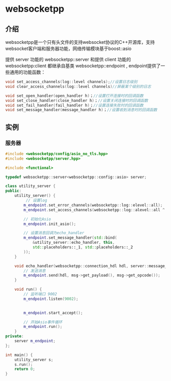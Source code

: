 # websocketpp 

## 介绍

websocketpp是一个只有头文件的支持websocket协议的C++开源库，支持websocket客户端和服务器功能，网络传输模块基于boost::asio

提供 server 功能的 websocketpp::server 和提供 client 功能的 websocketpp:client 都继承自基类 websocketpp::endpoint , endpoint提供了一些通用的功能函数：

```cpp
void set_access_channels(log::level channels);//设置日志级别
void clear_access_channels(log::level channels)//屏蔽某个级别的日志

void set_open_handler(open_handler h)；//设置打开连接时的回调函数
void set_close_handler(close_handler h)；//设置关闭连接时的回调函数
void set_fail_handler(fail_handler h)；//设置连接失败时的回调函数
void set_message_handler(message_handler h)；//设置收到消息时的回调函数
```

## 实例

### 服务器

```cpp
#include <websocketpp/config/asio_no_tls.hpp>
#include <websocketpp/server.hpp>

#include <functional>

typedef websocketpp::server<websocketpp::config::asio> server;

class utility_server {
public:
    utility_server() {
         // 设置log
        m_endpoint.set_error_channels(websocketpp::log::elevel::all);
        m_endpoint.set_access_channels(websocketpp::log::alevel::all ^ websocketpp::log::alevel::frame_payload);

        // 初始化Asio
        m_endpoint.init_asio();

        // 设置消息回调为echo_handler
        m_endpoint.set_message_handler(std::bind(
            &utility_server::echo_handler, this,
            std::placeholders::_1, std::placeholders::_2
        ));
    }

    void echo_handler(websocketpp::connection_hdl hdl, server::message_ptr msg) {
        // 发送消息
        m_endpoint.send(hdl, msg->get_payload(), msg->get_opcode());
    }

    void run() {
        // 监听端口 9002
        m_endpoint.listen(9002);

       
        m_endpoint.start_accept();

        // 开始Asio事件循环
        m_endpoint.run();
    }
private:
    server m_endpoint;
};

int main() {
    utility_server s;
    s.run();
    return 0;
}

```




